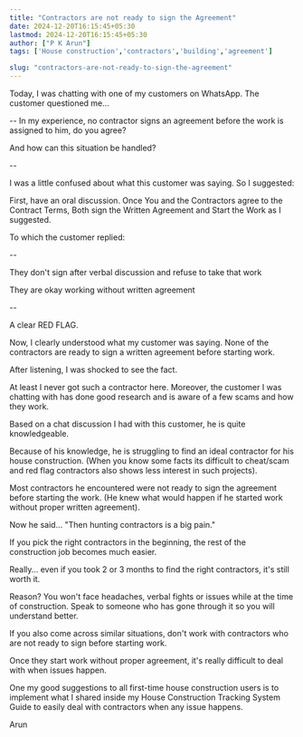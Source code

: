 ```yaml
---
title: "Contractors are not ready to sign the Agreement"
date: 2024-12-20T16:15:45+05:30
lastmod: 2024-12-20T16:15:45+05:30
author: ["P K Arun"]
tags: ['House construction','contractors','building','agreement']

slug: "contractors-are-not-ready-to-sign-the-agreement"
---
```


Today, I was chatting with one of my customers on WhatsApp. The customer questioned me…

--
In my experience, no contractor signs an agreement before the work is assigned to him, do you agree?

And how can this situation be handled?

--

I was a little confused about what this customer was saying. So I suggested:

First, have an oral discussion. Once You and the Contractors agree to the Contract Terms, Both sign the Written Agreement and Start the Work as I suggested.

To which the customer replied:

--

They don't sign after verbal discussion and refuse to take that work

They are okay working without written agreement

--

A clear RED FLAG.

Now, I clearly understood what my customer was saying. None of the contractors are ready to sign a written agreement before starting work.

After listening, I was shocked to see the fact.

At least I never got such a contractor here. Moreover, the customer I was chatting with has done good research and is aware of a few scams and how they work.

Based on a chat discussion I had with this customer, he is quite knowledgeable.

Because of his knowledge, he is struggling to find an ideal contractor for his house construction. (When you know some facts its difficult to cheat/scam and red flag contractors also shows less interest in such projects). 

Most contractors he encountered were not ready to sign the agreement before starting the work. (He knew what would happen if he started work without proper written agreement).

Now he said… "Then hunting contractors is a big pain."

If you pick the right contractors in the beginning, the rest of the construction job becomes much easier.

Really… even if you took 2 or 3 months to find the right contractors, it's still worth it.

Reason? You won't face headaches, verbal fights or issues while at the time of construction. Speak to someone who has gone through it so you will understand better.

If you also come across similar situations, don't work with contractors who are not ready to sign before starting work.

Once they start work without proper agreement, it's really difficult to deal with when issues happen.

One my good suggestions to all first-time house construction users is to implement what I shared inside my House Construction Tracking System Guide to easily deal with contractors when any issue happens.

Arun